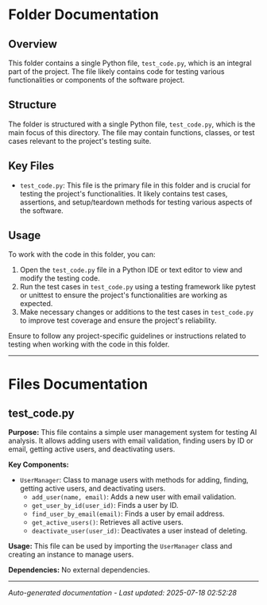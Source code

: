# Folder Documentation

## Overview
This folder contains a single Python file, `test_code.py`, which is an integral part of the project. The file likely contains code for testing various functionalities or components of the software project.

## Structure
The folder is structured with a single Python file, `test_code.py`, which is the main focus of this directory. The file may contain functions, classes, or test cases relevant to the project's testing suite.

## Key Files
- `test_code.py`: This file is the primary file in this folder and is crucial for testing the project's functionalities. It likely contains test cases, assertions, and setup/teardown methods for testing various aspects of the software.

## Usage
To work with the code in this folder, you can:
1. Open the `test_code.py` file in a Python IDE or text editor to view and modify the testing code.
2. Run the test cases in `test_code.py` using a testing framework like pytest or unittest to ensure the project's functionalities are working as expected.
3. Make necessary changes or additions to the test cases in `test_code.py` to improve test coverage and ensure the project's reliability.

Ensure to follow any project-specific guidelines or instructions related to testing when working with the code in this folder.

---

# Files Documentation

## test_code.py

**Purpose:** This file contains a simple user management system for testing AI analysis. It allows adding users with email validation, finding users by ID or email, getting active users, and deactivating users.

**Key Components:**
- `UserManager`: Class to manage users with methods for adding, finding, getting active users, and deactivating users.
  - `add_user(name, email)`: Adds a new user with email validation.
  - `get_user_by_id(user_id)`: Finds a user by ID.
  - `find_user_by_email(email)`: Finds a user by email address.
  - `get_active_users()`: Retrieves all active users.
  - `deactivate_user(user_id)`: Deactivates a user instead of deleting.

**Usage:** This file can be used by importing the `UserManager` class and creating an instance to manage users.

**Dependencies:** No external dependencies.

---
*Auto-generated documentation - Last updated: 2025-07-18 02:52:28*

